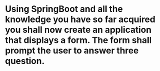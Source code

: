 # Using  SpringBoot and all the knowledge you have so far acquired you shall now create an application that displays a form. The form shall prompt the user to answer three question.
